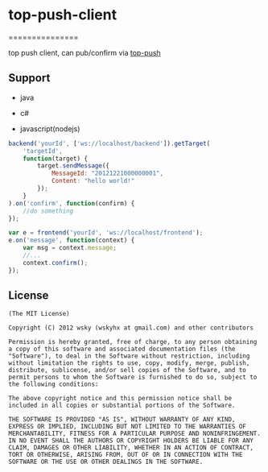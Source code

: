 # top-push-client

===============

top push client, can pub/confirm via [top-push](https://github.com/wsky/top-push)

## Support

- java

- c#

- javascript(nodejs)

```js
backend('yourId', ['ws://localhost/backend']).getTarget(
	'targetId', 
	function(target) {
		target.sendMessage({
			MessageId: "20121221000000001",
			Content: "hello world!"
		});
	}
).on('confirm', function(confirm) {
	//do something
});

var e = frontend('yourId', 'ws://localhost/frontend');
e.on('message', function(context) {
	var msg = context.message;
	//...
	context.confirm();
});
```

## License

	(The MIT License)

	Copyright (C) 2012 wsky (wskyhx at gmail.com) and other contributors

	Permission is hereby granted, free of charge, to any person obtaining a copy of this software and associated documentation files (the "Software"), to deal in the Software without restriction, including without limitation the rights to use, copy, modify, merge, publish, distribute, sublicense, and/or sell copies of the Software, and to permit persons to whom the Software is furnished to do so, subject to the following conditions:

	The above copyright notice and this permission notice shall be included in all copies or substantial portions of the Software.

	THE SOFTWARE IS PROVIDED "AS IS", WITHOUT WARRANTY OF ANY KIND, EXPRESS OR IMPLIED, INCLUDING BUT NOT LIMITED TO THE WARRANTIES OF MERCHANTABILITY, FITNESS FOR A PARTICULAR PURPOSE AND NONINFRINGEMENT. IN NO EVENT SHALL THE AUTHORS OR COPYRIGHT HOLDERS BE LIABLE FOR ANY CLAIM, DAMAGES OR OTHER LIABILITY, WHETHER IN AN ACTION OF CONTRACT, TORT OR OTHERWISE, ARISING FROM, OUT OF OR IN CONNECTION WITH THE SOFTWARE OR THE USE OR OTHER DEALINGS IN THE SOFTWARE.